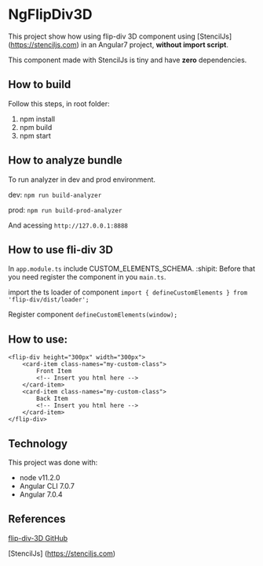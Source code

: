 # NgFlipDiv3D

This project show how using flip-div 3D component using [StencilJs] (https://stenciljs.com) in an Angular7 project, **without import script**.

This component made with StencilJs is tiny and have **zero** dependencies.


## How to build

Follow this steps, in root folder:
1. npm install
2. npm build
3. npm start


## How to analyze bundle

To run analyzer in dev and prod environment.

dev:
`npm run build-analyzer`

prod:
`npm run build-prod-analyzer`

And acessing `http://127.0.0.1:8888`


## How to use fli-div 3D

In `app.module.ts` include CUSTOM_ELEMENTS_SCHEMA.  :shipit:
Before that you need register the component in you `main.ts`.

import the ts loader of component
`import { defineCustomElements } from 'flip-div/dist/loader';`

Register component
`defineCustomElements(window);`


## How to use:

```
<flip-div height="300px" width="300px">
    <card-item class-names="my-custom-class">
        Front Item
        <!-- Insert you html here -->
    </card-item>
    <card-item class-names="my-custom-class">
        Back Item
        <!-- Insert you html here -->
    </card-item>
</flip-div>
```


## Technology

This project was done with:

 - node v11.2.0
 - Angular CLI 7.0.7
 - Angular 7.0.4


## References

[flip-div-3D GitHub](https://github.com/rafaelboschini/flip-div-3D)

[StencilJs] (https://stenciljs.com)
